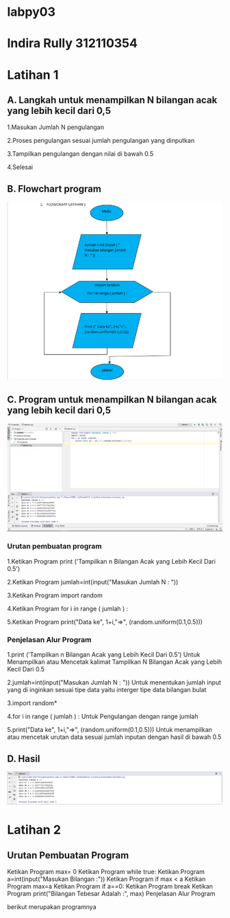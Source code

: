 # labpy03
# Indira Rully 312110354

# Latihan 1
## A. Langkah untuk menampilkan N bilangan acak yang lebih kecil dari 0,5
1.Masukan Jumlah N pengulangan

2.Proses pengulangan sesuai jumlah pengulangan yang dinputkan

3.Tampilkan pengulangan dengan nilai di bawah 0.5

4.Selesai

## B. Flowchart program
![img](Screenshot/ss1.png)

## C. Program untuk menampilkan N bilangan acak yang lebih kecil dari 0,5
![img](Screenshot/ss2.png)

### Urutan pembuatan program
1.Ketikan Program print ('Tampilkan n Bilangan Acak yang Lebih Kecil Dari 0.5')

2.Ketikan Program jumlah=int(input("Masukan Jumlah N : "))

3.Ketikan Program import random

4.Ketikan Program for i in range ( jumlah ) :

5.Ketikan Program print("Data ke", 1+i,"=>", (random.uniform(0.1,0.5)))

### Penjelasan Alur Program
1.print ('Tampilkan n Bilangan Acak yang Lebih Kecil Dari 0.5') Untuk Menampilkan atau Mencetak kalimat Tampilkan N Bilangan Acak yang Lebih Kecil Dari 0.5

2.jumlah=int(input("Masukan Jumlah N : ")) Untuk menentukan jumlah input yang di inginkan sesuai tipe data yaitu interger tipe data bilangan bulat

3.import random*

4.for i in range ( jumlah ) : Untuk Pengulangan dengan range jumlah

5.print("Data ke", 1+i,"=>", (random.uniform(0.1,0.5))) Untuk menampilkan atau mencetak urutan data sesuai jumlah inputan dengan hasil di bawah 0.5

## D. Hasil
![img](Screenshot/ss3.png)

# Latihan 2

## Urutan Pembuatan Program

Ketikan Program max= 0
Ketikan Program while true:
Ketikan Program a=int(input("Masukan Bilangan :"))
Ketikan Program if max < a
Ketikan Program max=a
Ketikan Program if a==0:
Ketikan Program break
Ketikan Program print("Bilangan Tebesar Adalah :", max)
Penjelasan Alur Program

berikut merupakan programnya
